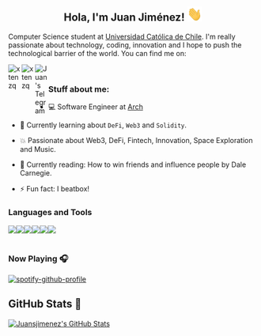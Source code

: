 <h2 align="center">Hola, I'm Juan Jiménez! <img  src="https://raw.githubusercontent.com/ABSphreak/ABSphreak/master/gifs/Hi.gif" width="30px"></h2>

Computer Science student at [Universidad Católica de Chile](https://www.uc.cl/en). I'm really passionate about technology, coding, innovation and I hope to push the technological barrier of the world. You can find me on:

<a href="https://linkedin.com/in/juan-jimenez-sieber" target="blank"><img align="left" src="https://cdn.jsdelivr.net/gh/devicons/devicon/icons/linkedin/linkedin-plain.svg" alt="xtenzq" width="27px" /></a>
<a href="https://instagram.com/juanchi.js" target="blank"><img align="left" src="https://cdn.jsdelivr.net/npm/simple-icons@3.0.1/icons/instagram.svg" alt="xtenzq" width="27px" /></a>
<a href="https://t.me/juanjimenezs">
  <img align="left" alt="Juan's Telegram" width="27px" src="https://cdn.jsdelivr.net/npm/simple-icons@v3/icons/telegram.svg" />
</a>

</br>

### Stuff about me:
- 💻 Software Engineer at [Arch](https://www.archfinance.io/)

- 🌱 Currently learning about `DeFi`, `Web3` and `Solidity`.

- 💥 Passionate about Web3, DeFi, Fintech, Innovation, Space Exploration and Music.

- 📖 Currently reading: How to win friends and influence people by Dale Carnegie.

- ⚡ Fun fact: I beatbox!

### Languages and Tools 

<img align="left" src="https://cdn.jsdelivr.net/gh/devicons/devicon/icons/nodejs/nodejs-original.svg" height="50px" />
<img align="left" src="https://cdn.jsdelivr.net/gh/devicons/devicon/icons/amazonwebservices/amazonwebservices-original.svg" height="50px" />
<img align="left" src="https://cdn.jsdelivr.net/gh/devicons/devicon/icons/python/python-original.svg" height="50px" />
<img align="left" src="https://cdn.jsdelivr.net/gh/devicons/devicon/icons/rails/rails-plain.svg" height="50px" />
<img align="left" src="https://cdn.jsdelivr.net/gh/devicons/devicon/icons/c/c-line.svg" height="50px" />
<img align="left" src="https://cdn.jsdelivr.net/gh/devicons/devicon/icons/postgresql/postgresql-original.svg" height="50px" />

</br>
</br>

### Now Playing 🎧

[![spotify-github-profile](https://spotify-github-profile.vercel.app/api/view?uid=12134343503&cover_image=true&theme=default)](https://github.com/kittinan/spotify-github-profile)

## GitHub Stats 🚀

<a href="https://github.com/Juan379/Juan379">
  <img align="center" src="https://github-readme-stats.vercel.app/api?username=Juansjimenez&show_icons=true&line_height=27&count_private=true&title_color=ffffff&text_color=c9cacc&icon_color=2bbc8a&bg_color=1d1f21" alt="Juansjimenez's GitHub Stats" />
</a>
